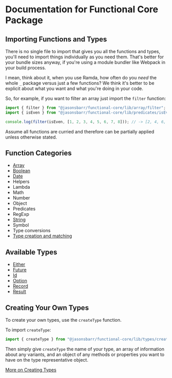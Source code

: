 # Documentation for Functional Core Package

## Importing Functions and Types

There is no single file to import that gives you all the functions and types, you'll need to import things individually as you need them. That's better for your bundle sizes anyway, if you're using a module bundler like Webpack in your build process.

I mean, think about it, when you use Ramda, how often do you _need_ the whole `_` package versus just a few functions? We think it's better to be explicit about what you want and what you're doing in your code.

So, for example, if you want to filter an array just import the `filter` function:

```js
import { filter } from "@jasonsbarr/functional-core/lib/array/filter";
import { isEven } from "@jasonsbarr/functional-core/lib/predicates/isEven";

console.log(filter(isEven, [1, 2, 3, 4, 5, 6, 7, 8])); // -> [2, 4, 6, 8]
```

Assume all functions are curried and therefore can be partially applied unless otherwise stated.

## Function Categories

- [Array](./Array.md)
- [Boolean](./Boolean.md)
- [Date](./Date.md)
- Helpers
- Lambda
- Math
- Number
- Object
- Predicates
- RegExp
- [String](./String.md)
- Symbol
- Type conversions
- [Type creation and matching](./CreatingTypes.md)

## Available Types

- [Either](./Either.md)
- [Future](./Future.md)
- [Id](./Id.md)
- [Option](./Option.md)
- [Record](./Record.md)
- [Result](./Result.md)

## Creating Your Own Types

To create your own types, use the `createType` function.

To import `createType`:

```js
import { createType } from "@jasonsbarr/functional-core/lib/types/createType";
```

Then simply give `createType` the name of your type, an array of information about any variants, and an object of any methods or properties you want to have on the type representative object.

[More on Creating Types](./CreatingTypes.md)

